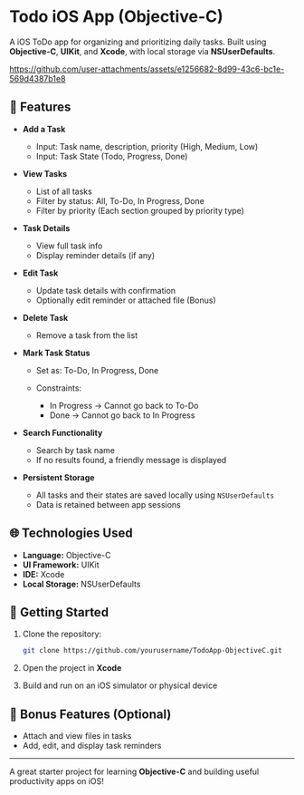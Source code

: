 # Todo iOS App (Objective-C)

A iOS ToDo app for organizing and prioritizing daily tasks. Built using **Objective-C**, **UIKit**, and **Xcode**, with local storage via **NSUserDefaults**.



https://github.com/user-attachments/assets/e1256682-8d99-43c6-bc1e-569d4387b1e8





## 📅 Features

* **Add a Task**

  * Input: Task name, description, priority (High, Medium, Low)
  * Input: Task State (Todo, Progress, Done)

* **View Tasks**

  * List of all tasks
  * Filter by status: All, To-Do, In Progress, Done
  * Filter by priority (Each section grouped by priority type)

* **Task Details**

  * View full task info
  * Display reminder details (if any)

* **Edit Task**

  * Update task details with confirmation
  * Optionally edit reminder or attached file (Bonus)

* **Delete Task**

  * Remove a task from the list

* **Mark Task Status**

  * Set as: To-Do, In Progress, Done
  * Constraints:

    * In Progress → Cannot go back to To-Do
    * Done → Cannot go back to In Progress

* **Search Functionality**

  * Search by task name
  * If no results found, a friendly message is displayed

* **Persistent Storage**

  * All tasks and their states are saved locally using `NSUserDefaults`
  * Data is retained between app sessions

## 🌐 Technologies Used

* **Language:** Objective-C
* **UI Framework:** UIKit
* **IDE:** Xcode
* **Local Storage:** NSUserDefaults

## 🚀 Getting Started

1. Clone the repository:

   ```bash
   git clone https://github.com/yourusername/TodoApp-ObjectiveC.git
   ```
2. Open the project in **Xcode**
3. Build and run on an iOS simulator or physical device

## 🔧 Bonus Features (Optional)

* Attach and view files in tasks
* Add, edit, and display task reminders

---

A great starter project for learning **Objective-C** and building useful productivity apps on iOS!
